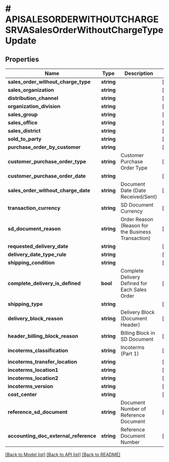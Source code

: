 # # APISALESORDERWITHOUTCHARGESRVASalesOrderWithoutChargeTypeUpdate

## Properties

Name | Type | Description | Notes
------------ | ------------- | ------------- | -------------
**sales_order_without_charge_type** | **string** |  | [optional]
**sales_organization** | **string** |  | [optional]
**distribution_channel** | **string** |  | [optional]
**organization_division** | **string** |  | [optional]
**sales_group** | **string** |  | [optional]
**sales_office** | **string** |  | [optional]
**sales_district** | **string** |  | [optional]
**sold_to_party** | **string** |  | [optional]
**purchase_order_by_customer** | **string** |  | [optional]
**customer_purchase_order_type** | **string** | Customer Purchase Order Type | [optional]
**customer_purchase_order_date** | **string** |  | [optional]
**sales_order_without_charge_date** | **string** | Document Date (Date Received/Sent) | [optional]
**transaction_currency** | **string** | SD Document Currency | [optional]
**sd_document_reason** | **string** | Order Reason (Reason for the Business Transaction) | [optional]
**requested_delivery_date** | **string** |  | [optional]
**delivery_date_type_rule** | **string** |  | [optional]
**shipping_condition** | **string** |  | [optional]
**complete_delivery_is_defined** | **bool** | Complete Delivery Defined for Each Sales Order | [optional]
**shipping_type** | **string** |  | [optional]
**delivery_block_reason** | **string** | Delivery Block (Document Header) | [optional]
**header_billing_block_reason** | **string** | Billing Block in SD Document | [optional]
**incoterms_classification** | **string** | Incoterms (Part 1) | [optional]
**incoterms_transfer_location** | **string** |  | [optional]
**incoterms_location1** | **string** |  | [optional]
**incoterms_location2** | **string** |  | [optional]
**incoterms_version** | **string** |  | [optional]
**cost_center** | **string** |  | [optional]
**reference_sd_document** | **string** | Document Number of Reference Document | [optional]
**accounting_doc_external_reference** | **string** | Reference Document Number | [optional]

[[Back to Model list]](../../README.md#models) [[Back to API list]](../../README.md#endpoints) [[Back to README]](../../README.md)

